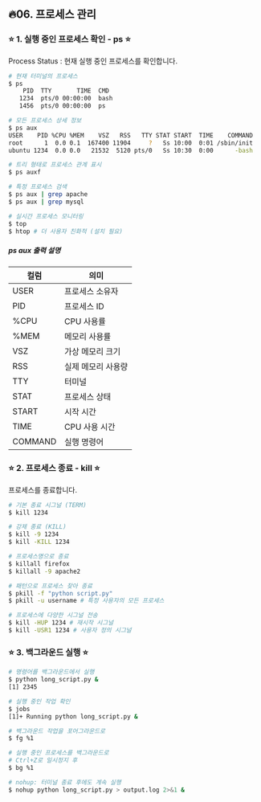 ##  🔥06. 프로세스 관리


### ⭐ 1. 실행 중인 프로세스 확인 - ps ⭐

Process Status : 현재 실행 중인 프로세스를 확인합니다.

```bash
# 현재 터미널의 프로세스
$ ps
    PID  TTY       TIME  CMD
   1234  pts/0 00:00:00  bash
   1456  pts/0 00:00:00  ps

# 모든 프로세스 상세 정보
$ ps aux
USER    PID %CPU %MEM    VSZ   RSS   TTY STAT START  TIME    COMMAND
root      1  0.0 0.1  167400 11904     ?   Ss 10:00  0:01 /sbin/init
ubuntu 1234  0.0 0.0   21532  5120 pts/0   Ss 10:30  0:00      -bash

# 트리 형태로 프로세스 관계 표시
$ ps auxf

# 특정 프로세스 검색
$ ps aux | grep apache
$ ps aux | grep mysql

# 실시간 프로세스 모니터링
$ top
$ htop # 더 사용자 친화적 (설치 필요)
```

##### ps aux 출력 설명

컬럼 | 의미
---|---
USER | 프로세스 소유자
PID | 프로세스 ID
%CPU | CPU 사용률
%MEM | 메모리 사용률
VSZ | 가상 메모리 크기
RSS | 실제 메모리 사용량
TTY | 터미널
STAT | 프로세스 상태
START | 시작 시간
TIME | CPU 사용 시간
COMMAND | 실행 명령어

### ⭐ 2. 프로세스 종료 - kill ⭐

프로세스를 종료합니다.

```bash
# 기본 종료 시그널 (TERM)
$ kill 1234

# 강제 종료 (KILL)
$ kill -9 1234
$ kill -KILL 1234

# 프로세스명으로 종료
$ killall firefox
$ killall -9 apache2

# 패턴으로 프로세스 찾아 종료
$ pkill -f "python script.py"
$ pkill -u username # 특정 사용자의 모든 프로세스

# 프로세스에 다양한 시그널 전송
$ kill -HUP 1234 # 재시작 시그널
$ kill -USR1 1234 # 사용자 정의 시그널
```

### ⭐ 3. 백그라운드 실행 ⭐

```bash
# 명령어를 백그라운드에서 실행
$ python long_script.py &
[1] 2345

# 실행 중인 작업 확인
$ jobs
[1]+ Running python long_script.py &

# 백그라운드 작업을 포어그라운드로
$ fg %1

# 실행 중인 프로세스를 백그라운드로
# Ctrl+Z로 일시정지 후
$ bg %1

# nohup: 터미널 종료 후에도 계속 실행
$ nohup python long_script.py > output.log 2>&1 &
```